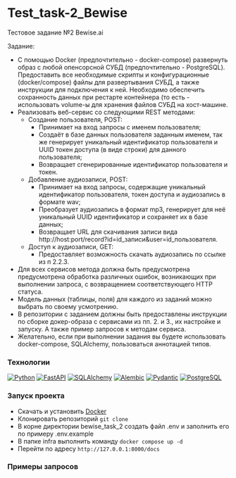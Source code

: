 # Test_task-2_Bewise
Тестовое задание №2 Bewise.ai

Задание:
 - С помощью Docker (предпочтительно - docker-compose) развернуть образ с любой опенсорсной СУБД (предпочтительно - PostgreSQL). Предоставить все необходимые скрипты и конфигурационные (docker/compose) файлы для развертывания СУБД, а также инструкции для подключения к ней. Необходимо обеспечить сохранность данных при рестарте контейнера (то есть - использовать volume-ы для хранения файлов СУБД на хост-машине.
 - Реализовать веб-сервис со следующими REST методами:
    - Создание пользователя, POST:
      - Принимает на вход запросы с именем пользователя;
      - Создаёт в базе данных пользователя заданным именем, так же генерирует уникальный идентификатор пользователя и UUID токен доступа (в виде строки) для данного пользователя;
      - Возвращает сгенерированные идентификатор пользователя и токен.
    - Добавление аудиозаписи, POST:
      - Принимает на вход запросы, содержащие уникальный идентификатор пользователя, токен доступа и аудиозапись в формате wav;
      - Преобразует аудиозапись в формат mp3, генерирует для неё уникальный UUID идентификатор и сохраняет их в базе данных;
      - Возвращает URL для скачивания записи вида http://host:port/record?id=id_записи&user=id_пользователя.
    - Доступ к аудиозаписи, GET:
      - Предоставляет возможность скачать аудиозапись по ссылке из п 2.2.3.
 - Для всех сервисов метода должна быть предусмотрена предусмотрена обработка различных ошибок, возникающих при выполнении запроса, с возвращением соответствующего HTTP статуса.
 - Модель данных (таблицы, поля) для каждого из заданий можно выбрать по своему усмотрению.
 - В репозитории с заданием должны быть предоставлены инструкции по сборке докер-образа с сервисами из пп. 2. и 3., их настройке и запуску. А также пример запросов к методам сервиса.
 - Желательно, если при выполнении задания вы будете использовать docker-compose, SQLAlchemy,  пользоваться аннотацией типов.  

 ### Технологии
[![Python](https://img.shields.io/badge/-Python-464646?style=flat&logo=Python&logoColor=ffffff&color=043A6B)](https://www.python.org/)
[![FastAPI](https://img.shields.io/badge/-FastAPI-464646?style=flat&logo=FastAPI&logoColor=ffffff&color=043A6B)](https://fastapi.tiangolo.com/)
[![SQLAlchemy](https://img.shields.io/badge/-SQLAlchemy-464646?style=flat&logo=SQLAlchemy&logoColor=ffffff&color=043A6B)](https://pypi.org/project/SQLAlchemy/)
[![Alembic](https://img.shields.io/badge/-Alembic-464646?style=flat&logo=Alembic&logoColor=ffffff&color=043A6B)](https://pypi.org/project/alembic/)
[![Pydantic](https://img.shields.io/badge/-Pydantic-464646?style=flat&logo=Pydantic&logoColor=ffffff&color=043A6B)](https://pypi.org/project/pydantic/)
[![PostgreSQL](https://img.shields.io/badge/-PostgreSQL-464646?style=flat&logo=Pydantic&logoColor=ffffff&color=043A6B)](https://www.postgresql.org/)
  

### Запуск проекта
- Скачать и установить [Docker](https://docs.docker.com/get-docker/)
- Клонировать репозиторий ```git clone ``` 
- В корне директории bewise_task_2 создать файл .env и заполнить его по примеру .env.example
- В папке infra выполнить команду ```docker compose up -d```
- Перейти по адресу ```http://127.0.0.1:8000/docs```  

### Примеры запросов



